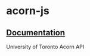 # acorn-js
## [Documentation](https://lesterlyu.github.io/acorn-js/1.0.0/index.html)
University of Toronto Acorn API
